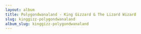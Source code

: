 ```yaml
---
layout: album
title: Polygondwanaland - King Gizzard & The Lizard Wizard
slug: kinggizz-polygondwanaland
album_slug: kinggizz-polygondwanaland
---
```

